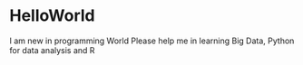 # HelloWorld
I am new in programming World
Please help me in learning Big Data, Python for data analysis and R
